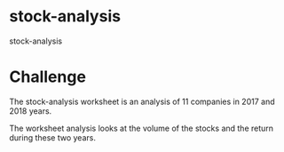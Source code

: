 # stock-analysis
stock-analysis

# Challenge

The stock-analysis worksheet is an analysis of 11 companies in 2017 and 2018 years.

The worksheet analysis looks at the volume of the stocks and the return during these two years. 
 
